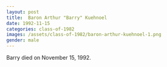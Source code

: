 ```yaml
---
layout: post
title:  Baron Arthur "Barry" Kuehnoel
date: 1992-11-15
categories: class-of-1982
images: /assets/class-of-1982/baron-arthur-kuehnoel-1.png
gender: male
---
```

Barry died on November 15, 1992.
